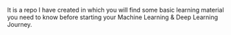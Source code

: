 It is a repo I have created in which you will find some basic learning material you need to know before starting your Machine Learning & Deep Learning Journey. 

